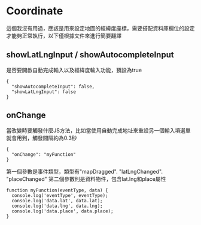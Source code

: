 # Coordinate

這個我沒有用過，應該是用來設定地圖的經緯度座標，需要搭配資料庫欄位的設定才能夠正常執行，以下僅根據文件來進行簡要翻譯

## showLatLngInput / showAutocompleteInput

是否要開啟自動完成輸入以及經緯度輸入功能，預設為true

```
{
  "showAutocompleteInput": false,
  "showLatLngInput": false
}
```

## onChange

當改變時要觸發什麼JS方法，比如當使用自動完成地址來重設另一個輸入項選單就會用到，觸發間隔約為0.3秒

```
{
  "onChange": "myFunction"
}
```

第一個參數是事件類型，類型有"mapDragged". "latLngChanged". "placeChanged" 第二個參數則是資料物件，包含lat.lng和place屬性

```
function myFunction(eventType, data) {
  console.log('eventType', eventType);
  console.log('data.lat', data.lat);
  console.log('data.lng', data.lng);
  console.log('data.place', data.place);
}
```

